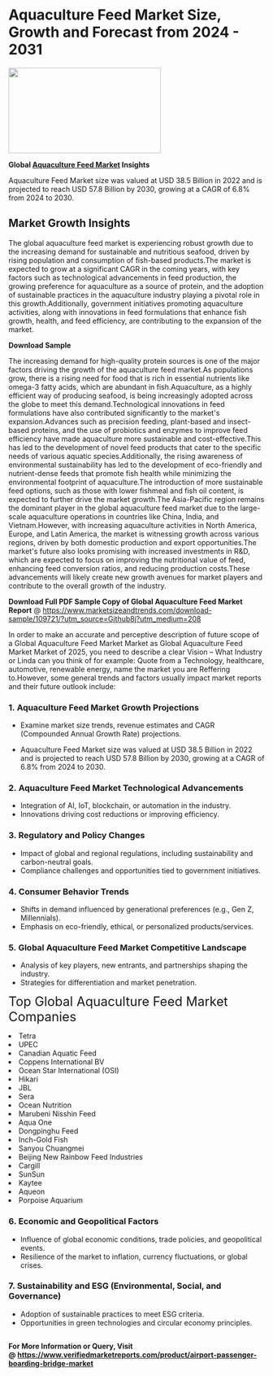 <H1>Aquaculture Feed Market Size, Growth and Forecast from 2024 - 2031</H1><img class="aligncenter size-medium wp-image-584254" src="https://thirdeyenews.in/wp-content/uploads/2024/09/Global-Market-Research-300x168.jpeg" alt="" width="300" height="168" /><p><strong>Global&nbsp;<a href="https://www.marketsizeandtrends.com/download-sample/109721/?utm_source=Github8j?utm_medium=208">Aquaculture Feed Market</a> Insights</strong></p><p>Aquaculture Feed Market size was valued at USD 38.5 Billion in 2022 and is projected to reach USD 57.8 Billion by 2030, growing at a CAGR of 6.8% from 2024 to 2030.</p><p><h2>Market Growth Insights</h2> <p>The global aquaculture feed market is experiencing robust growth due to the increasing demand for sustainable and nutritious seafood, driven by rising population and consumption of fish-based products.The market is expected to grow at a significant CAGR in the coming years, with key factors such as technological advancements in feed production, the growing preference for aquaculture as a source of protein, and the adoption of sustainable practices in the aquaculture industry playing a pivotal role in this growth.Additionally, government initiatives promoting aquaculture activities, along with innovations in feed formulations that enhance fish growth, health, and feed efficiency, are contributing to the expansion of the market.</p> <p><strong>Download Sample</strong></p> <p>The increasing demand for high-quality protein sources is one of the major factors driving the growth of the aquaculture feed market.As populations grow, there is a rising need for food that is rich in essential nutrients like omega-3 fatty acids, which are abundant in fish.Aquaculture, as a highly efficient way of producing seafood, is being increasingly adopted across the globe to meet this demand.Technological innovations in feed formulations have also contributed significantly to the market's expansion.Advances such as precision feeding, plant-based and insect-based proteins, and the use of probiotics and enzymes to improve feed efficiency have made aquaculture more sustainable and cost-effective.This has led to the development of novel feed products that cater to the specific needs of various aquatic species.Additionally, the rising awareness of environmental sustainability has led to the development of eco-friendly and nutrient-dense feeds that promote fish health while minimizing the environmental footprint of aquaculture.The introduction of more sustainable feed options, such as those with lower fishmeal and fish oil content, is expected to further drive the market growth.The Asia-Pacific region remains the dominant player in the global aquaculture feed market due to the large-scale aquaculture operations in countries like China, India, and Vietnam.However, with increasing aquaculture activities in North America, Europe, and Latin America, the market is witnessing growth across various regions, driven by both domestic production and export opportunities.The market's future also looks promising with increased investments in R&D, which are expected to focus on improving the nutritional value of feed, enhancing feed conversion ratios, and reducing production costs.These advancements will likely create new growth avenues for market players and contribute to the overall growth of the industry.<p><span class=""><strong>Download Full PDF Sample Copy of Global Aquaculture Feed Market Report</strong> @ <a href="https://www.marketsizeandtrends.com/download-sample/109721/?utm_source=Github8j?utm_medium=208" target="_blank">https://www.marketsizeandtrends.com/download-sample/109721/?utm_source=Github8j?utm_medium=208</a></span></p><p>In order to make an accurate and perceptive description of future scope of a Global&nbsp;Aquaculture Feed Market Market as Global&nbsp;Aquaculture Feed Market Market of 2025, you need to describe a clear Vision &ndash; What Industry or Linda can you think of for example: Quote from a Technology, healthcare, automotive, renewable energy, name the market you are Reffering to.However, some general trends and factors usually impact market reports and their future outlook include:</p><h3>1.&nbsp;<strong>Aquaculture Feed Market Growth Projections</strong></h3><ul><li>Examine market size trends, revenue estimates and CAGR (Compounded Annual Growth Rate) projections.</li><li><p>Aquaculture Feed Market size was valued at USD 38.5 Billion in 2022 and is projected to reach USD 57.8 Billion by 2030, growing at a CAGR of 6.8% from 2024 to 2030.</p></li></ul><h3>2.&nbsp;<strong>Aquaculture Feed Market Technological Advancements</strong></h3><ul><li>Integration of AI, IoT, blockchain, or automation in the industry.</li><li>Innovations driving cost reductions or improving efficiency.</li></ul><h3>3.&nbsp;<strong>Regulatory and Policy Changes</strong></h3><ul><li>Impact of global and regional regulations, including sustainability and carbon-neutral goals.</li><li>Compliance challenges and opportunities tied to government initiatives.</li></ul><h3>4.&nbsp;<strong>Consumer Behavior Trends</strong></h3><ul><li>Shifts in demand influenced by generational preferences (e.g., Gen Z, Millennials).</li><li>Emphasis on eco-friendly, ethical, or personalized products/services.</li></ul><h3>5.&nbsp;<strong>Global Aquaculture Feed Market Competitive Landscape</strong></h3><ul><li>Analysis of key players, new entrants, and partnerships shaping the industry.</li><li>Strategies for differentiation and market penetration.</li></ul><p data-pm-slice="1 1 []"><span style="color: inherit; font-family: inherit; font-size: 25px;">Top Global Aquaculture Feed Market Companies</span></p><div class="" data-test-id=""><p><li>Tetra</li><li> UPEC</li><li> Canadian Aquatic Feed</li><li> Coppens International BV</li><li> Ocean Star International (OSI)</li><li> Hikari</li><li> JBL</li><li> Sera</li><li> Ocean Nutrition</li><li> Marubeni Nisshin Feed</li><li> Aqua One</li><li> Dongpinghu Feed</li><li> Inch-Gold Fish</li><li> Sanyou Chuangmei</li><li> Beijing New Rainbow Feed Industries</li><li> Cargill</li><li> SunSun</li><li> Kaytee</li><li> Aqueon</li><li> Porpoise Aquarium</li></p></div><h3>6.&nbsp;<strong>Economic and Geopolitical Factors</strong></h3><ul><li>Influence of global economic conditions, trade policies, and geopolitical events.</li><li>Resilience of the market to inflation, currency fluctuations, or global crises.</li></ul><h3>7.&nbsp;<strong>Sustainability and ESG (Environmental, Social, and Governance)</strong></h3><ul><li>Adoption of sustainable practices to meet ESG criteria.</li><li>Opportunities in green technologies and circular economy principles.</li></ul><h2><strong style="font-size: 14px;">For More Information or Query, Visit @&nbsp;</strong><a style="background-color: #ffffff; font-size: 14px;" href="https://www.marketsizeandtrends.com/report/aquaculture-feed-market/" target="_blank">https://www.verifiedmarketreports.com/product/airport-passenger-boarding-bridge-market</a></h2>